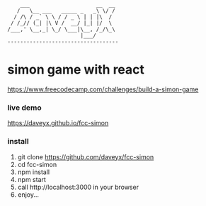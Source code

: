        ___                     __  __
       /   \__ ___   _____ _   _\ \/ /
      / /\ / _` \ \ / / _ \ | | |\  /
     / /_// (_| |\ V /  __/ |_| |/  \
    /___,' \__,_| \_/ \___|\__, /_/\_\
                           |___/      
    -----------------------------------

# simon game with react
https://www.freecodecamp.com/challenges/build-a-simon-game

### live demo
https://daveyx.github.io/fcc-simon

### install
1. git clone https://github.com/daveyx/fcc-simon
2. cd fcc-simon
3. npm install
4. npm start
5. call http://localhost:3000 in your browser
6. enjoy...
